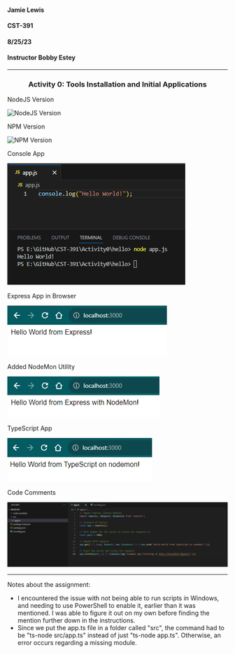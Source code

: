 #### Jamie Lewis
#### CST-391
#### 8/25/23
#### Instructor Bobby Estey

---

<div style="text-align:center;"><h3>Activity 0: Tools Installation and Initial Applications</h3></div>

NodeJS Version

![NodeJS Version](/activity%200%20screenshots/node%20version.png)

NPM Version

![NPM Version](/activity%200%20screenshots/npm%20version.png)


Console App

![Console App](activity%200%20screenshots/app.js%20terminal%20result.png)

Express App in Browser

![Express App in Browser](activity%200%20screenshots/express%20app%20in%20browser.png)

Added NodeMon Utility

![Added NodeMon](activity%200%20screenshots/added%20nodemon.png)

TypeScript App

![TypeScript App](activity%200%20screenshots/typescript%20with%20nodemon.png)

Code Comments

![Code Comments](activity%200%20screenshots/commented%20code.png)

---

Notes about the assignment:
- I encountered the issue with not being able to run scripts in Windows, and needing to use PowerShell to enable it, earlier than it was mentioned. I was able to figure it out on my own before finding the mention further down in the instructions.
- Since we put the app.ts file in a folder called "src", the command had to be "ts-node src/app.ts" instead of just "ts-node app.ts". Otherwise, an error occurs regarding a missing module.